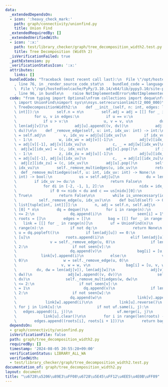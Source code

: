 ```yaml
---
data:
  _extendedDependsOn:
  - icon: ':heavy_check_mark:'
    path: graph/connectivity/unionfind.py
    title: Union Find
  _extendedRequiredBy: []
  _extendedVerifiedWith:
  - icon: ':x:'
    path: test/library_checker/graph/tree_decomposition_width2.test.py
    title: Tree Decomposition (Width 2)
  _isVerificationFailed: true
  _pathExtension: py
  _verificationStatusIcon: ':x:'
  attributes:
    links: []
  bundledCode: "Traceback (most recent call last):\n  File \"/opt/hostedtoolcache/PyPy/3.10.14/x64/lib/pypy3.10/site-packages/onlinejudge_verify/documentation/build.py\"\
    , line 76, in _render_source_code_stat\n    bundled_code = language.bundle(\n\
    \  File \"/opt/hostedtoolcache/PyPy/3.10.14/x64/lib/pypy3.10/site-packages/onlinejudge_verify/languages/python.py\"\
    , line 96, in bundle\n    raise NotImplementedError\nNotImplementedError\n"
  code: "from typing import Optional\nfrom collections import deque\nfrom graph.connectivity.unionfind\
    \ import UnionFind\nimport sys\n\nsys.setrecursionlimit(2_000_000)\n\n\nclass\
    \ TreeDecompositionWidth2:\n    def __init__(self, n: int, edges: list[tuple[int,\
    \ int]]):\n        self.n = n\n        self.adj = adj = [[] for _ in range(n)]\n\
    \        for u, v in edges:\n            if u == v:\n                continue\n\
    \            if u > v:\n                u, v = v, u\n            du, dv = len(adj[u]),\
    \ len(adj[v])\n            adj[u].append((v, dv))\n            adj[v].append((u,\
    \ du))\n\n    def _remove_edge(self, u: int, idx_uv: int) -> int:\n        adj\
    \ = self.adj\n        v, idx_vu = adj[u][idx_uv]\n        if idx_vu != len(adj[v])\
    \ - 1:\n            w, idx_wv = adj[v][-1]\n            adj[v][idx_vu], adj[v][-1]\
    \ = adj[v][-1], adj[v][idx_vu]\n            c, _ = adj[w][idx_wv]\n          \
    \  adj[w][idx_wv] = (c, idx_vu)\n        adj[v].pop()\n        if idx_uv != len(adj[u])\
    \ - 1:\n            z, idx_zu = adj[u][-1]\n            adj[u][idx_uv], adj[u][-1]\
    \ = adj[u][-1], adj[u][idx_uv]\n            c, _ = adj[z][idx_zu]\n          \
    \  adj[z][idx_zu] = (c, idx_uv)\n        adj[u].pop()\n        self._remove_multiedges(v,\
    \ idx_vu)\n        self._remove_multiedges(u, idx_uv)\n        return v\n\n  \
    \  def _remove_multiedges(self, u: int, idx_uv: int) -> None:\n        def is_unnecessary(idx_uv:\
    \ int) -> bool:\n            us = self.adj[u]\n            du = len(us)\n    \
    \        if idx_uv >= du:\n                return False\n            c = us[idx_uv][0]\n\
    \            for di in [-2, -1, 1, 2]:\n                nidx = idx_uv + di\n \
    \               if 0 <= nidx < du and c == us[nidx][0]:\n                    return\
    \ True\n            return False\n\n        while is_unnecessary(idx_uv):\n  \
    \          self._remove_edge(u, idx_uv)\n\n    def build(self) -> Optional[tuple[list[list[int]],\
    \ list[tuple[int, int]]]]:\n        n, adj = self.n, self.adj\n        seen =\
    \ [0] * n\n        dq = deque()\n        for i in range(n):\n            if len(adj[i])\
    \ <= 2:\n                dq.append(i)\n                seen[i] = 1\n\n       \
    \ roots = []\n        edges = []\n        bag = [[] for _ in range(n)]\n     \
    \   link = [[] for _ in range(n)]\n        uf = UnionFind(n)\n        for i in\
    \ range(n):\n            if not dq:\n                return None\n           \
    \ u = dq.popleft()\n            if len(adj[u]) == 0:\n                bag[i] =\
    \ [u]\n                roots.append(i)\n            elif len(adj[u]) == 1:\n \
    \               v = self._remove_edge(u, 0)\n                if len(adj[v]) <=\
    \ 2:\n                    if not seen[v]:\n                        seen[v] = 1\n\
    \                        dq.append(v)\n                bag[i] = [u, v]\n     \
    \           link[v].append(i)\n            else:\n                v = self._remove_edge(u,\
    \ 0)\n                w = self._remove_edge(u, 0)\n                if v > w:\n\
    \                    v, w = w, v\n                bag[i] = [u, v, w]\n       \
    \         dv, dw = len(adj[v]), len(adj[w])\n                adj[v].append((w,\
    \ dw))\n                adj[w].append((v, dv))\n                self._remove_multiedges(v,\
    \ dv)\n                self._remove_multiedges(w, dw)\n                if len(adj[v])\
    \ <= 2:\n                    if not seen[v]:\n                        seen[v]\
    \ = 1\n                        dq.append(v)\n                if len(adj[w]) <=\
    \ 2:\n                    if not seen[w]:\n                        seen[w] = 1\n\
    \                        dq.append(w)\n                link[v].append(i)\n   \
    \             link[w].append(i)\n\n            link[u].reverse()\n           \
    \ for j in link[u]:\n                if not uf.same(i, j):\n                 \
    \   edges.append((i, j))\n                    uf.merge(i, j)\n            adj[u].clear()\n\
    \            link[u].clear()\n\n        for i in range(len(roots) - 1):\n    \
    \        edges.append((roots[i], roots[i + 1]))\n        return bag, edges\n"
  dependsOn:
  - graph/connectivity/unionfind.py
  isVerificationFile: false
  path: graph/tree_decomposition_width2.py
  requiredBy: []
  timestamp: '2024-08-05 20:55:28+09:00'
  verificationStatus: LIBRARY_ALL_WA
  verifiedWith:
  - test/library_checker/graph/tree_decomposition_width2.test.py
documentation_of: graph/tree_decomposition_width2.py
layout: document
title: "\u6728\u5206\u89E3\uFF08\u6728\u5E45\uFF12\u4EE5\u4E0B\uFF09"
---
```

